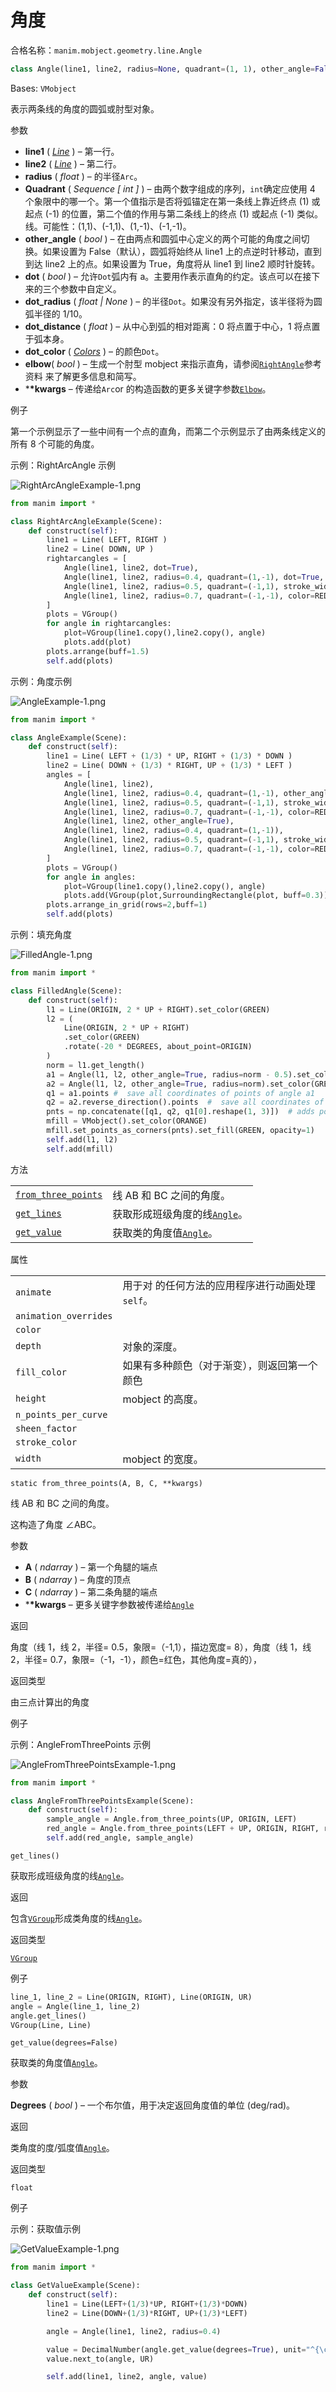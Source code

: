 # 角度

合格名称：`manim.mobject.geometry.line.Angle`

```py
class Angle(line1, line2, radius=None, quadrant=(1, 1), other_angle=False, dot=False, dot_radius=None, dot_distance=0.55, dot_color='#FFFFFF', elbow=False, **kwargs)
```

Bases: `VMobject`

表示两条线的角度的圆弧或肘型对象。

参数

- **line1** ( [_Line_]() ) – 第一行。
- **line2** ( [_Line_]() ) – 第二行。
- **radius** ( _float_ ) – 的半径`Arc`。
- **Quadrant** ( _Sequence_ _\[_ _int_ _\]_ ) – 由两个数字组成的序列，`int`确定应使用 4 个象限中的哪一个。第一个值指示是否将弧锚定在第一条线上靠近终点 (1) 或起点 (-1) 的位置，第二个值的作用与第二条线上的终点 (1) 或起点 (-1) 类似。线。可能性：(1,1)、(-1,1)、(1,-1)、(-1,-1)。
- **other_angle** ( _bool_ ) – 在由两点和圆弧中心定义的两个可能的角度之间切换。如果设置为 False（默认），圆弧将始终从 line1 上的点逆时针移动，直到到达 line2 上的点。如果设置为 True，角度将从 line1 到 line2 顺时针旋转。
- **dot** ( _bool_ ) – 允许`Dot`弧内有 a。主要用作表示直角的约定。该点可以在接下来的三个参数中自定义。
- **dot_radius** ( _float_ _|_ _None_ ) – 的半径`Dot`。如果没有另外指定，该半径将为圆弧半径的 1/10。
- **dot_distance** ( _float_ ) – 从中心到弧的相对距离：0 将点置于中心，1 将点置于弧本身。
- **dot_color** ( [_Colors_]() ) – 的颜色`Dot`。
- **elbow**( _bool_ ) – 生成一个肘型 mobject 来指示直角，请参阅[`RightAngle`]()参考资料 来了解更多信息和简写。
- \***\*kwargs** – 传递给`Arc`or 的构造函数的更多关键字参数[`Elbow`]()。

例子

第一个示例显示了一些中间有一个点的直角，而第二个示例显示了由两条线定义的所有 8 个可能的角度。

示例：RightArcAngle 示例

![RightArcAngleExample-1.png](../static/RightArcAngleExample-1.png)


```py
from manim import *

class RightArcAngleExample(Scene):
    def construct(self):
        line1 = Line( LEFT, RIGHT )
        line2 = Line( DOWN, UP )
        rightarcangles = [
            Angle(line1, line2, dot=True),
            Angle(line1, line2, radius=0.4, quadrant=(1,-1), dot=True, other_angle=True),
            Angle(line1, line2, radius=0.5, quadrant=(-1,1), stroke_width=8, dot=True, dot_color=YELLOW, dot_radius=0.04, other_angle=True),
            Angle(line1, line2, radius=0.7, quadrant=(-1,-1), color=RED, dot=True, dot_color=GREEN, dot_radius=0.08),
        ]
        plots = VGroup()
        for angle in rightarcangles:
            plot=VGroup(line1.copy(),line2.copy(), angle)
            plots.add(plot)
        plots.arrange(buff=1.5)
        self.add(plots)
```


示例：角度示例

![AngleExample-1.png](../static/AngleExample-1.png)


```py
from manim import *

class AngleExample(Scene):
    def construct(self):
        line1 = Line( LEFT + (1/3) * UP, RIGHT + (1/3) * DOWN )
        line2 = Line( DOWN + (1/3) * RIGHT, UP + (1/3) * LEFT )
        angles = [
            Angle(line1, line2),
            Angle(line1, line2, radius=0.4, quadrant=(1,-1), other_angle=True),
            Angle(line1, line2, radius=0.5, quadrant=(-1,1), stroke_width=8, other_angle=True),
            Angle(line1, line2, radius=0.7, quadrant=(-1,-1), color=RED),
            Angle(line1, line2, other_angle=True),
            Angle(line1, line2, radius=0.4, quadrant=(1,-1)),
            Angle(line1, line2, radius=0.5, quadrant=(-1,1), stroke_width=8),
            Angle(line1, line2, radius=0.7, quadrant=(-1,-1), color=RED, other_angle=True),
        ]
        plots = VGroup()
        for angle in angles:
            plot=VGroup(line1.copy(),line2.copy(), angle)
            plots.add(VGroup(plot,SurroundingRectangle(plot, buff=0.3)))
        plots.arrange_in_grid(rows=2,buff=1)
        self.add(plots)
```


示例：填充角度

![FilledAngle-1.png](../static/FilledAngle-1.png)


```py
from manim import *

class FilledAngle(Scene):
    def construct(self):
        l1 = Line(ORIGIN, 2 * UP + RIGHT).set_color(GREEN)
        l2 = (
            Line(ORIGIN, 2 * UP + RIGHT)
            .set_color(GREEN)
            .rotate(-20 * DEGREES, about_point=ORIGIN)
        )
        norm = l1.get_length()
        a1 = Angle(l1, l2, other_angle=True, radius=norm - 0.5).set_color(GREEN)
        a2 = Angle(l1, l2, other_angle=True, radius=norm).set_color(GREEN)
        q1 = a1.points #  save all coordinates of points of angle a1
        q2 = a2.reverse_direction().points  #  save all coordinates of points of angle a1 (in reversed direction)
        pnts = np.concatenate([q1, q2, q1[0].reshape(1, 3)])  # adds points and ensures that path starts and ends at same point
        mfill = VMobject().set_color(ORANGE)
        mfill.set_points_as_corners(pnts).set_fill(GREEN, opacity=1)
        self.add(l1, l2)
        self.add(mfill)
```


方法

|||
|-|-|
[`from_three_points`]()|线 AB 和 BC 之间的角度。
[`get_lines`]()|获取形成班级角度的线[`Angle`]()。
[`get_value`]()|获取类的角度值[`Angle`](")。



属性

|||
|-|-|
`animate`|用于对 的任何方法的应用程序进行动画处理`self`。
`animation_overrides`|
`color`|
`depth`|对象的深度。
`fill_color`|如果有多种颜色（对于渐变），则返回第一个颜色
`height`|mobject 的高度。
`n_points_per_curve`|
`sheen_factor`|
`stroke_color`|
`width`|mobject 的宽度。



`static from_three_points(A, B, C, **kwargs)`

线 AB 和 BC 之间的角度。

这构造了角度 ∠ABC。

参数

- **A** ( _ndarray_ ) – 第一个角腿的端点
- **B** ( _ndarray_ ) – 角度的顶点
- **C** ( _ndarray_ ) – 第二条角腿的端点
- \***\*kwargs** – 更多关键字参数被传递给[`Angle`](")

返回

角度（线 1，线 2，半径= 0.5，象限=（-1,1），描边宽度= 8），角度（线 1，线 2，半径= 0.7，象限=（-1，-1），颜色=红色，其他角度=真的），

返回类型

由三点计算出的角度

例子

示例：AngleFromThreePoints 示例

![AngleFromThreePointsExample-1.png](../static/AngleFromThreePointsExample-1.png)


```py
from manim import *

class AngleFromThreePointsExample(Scene):
    def construct(self):
        sample_angle = Angle.from_three_points(UP, ORIGIN, LEFT)
        red_angle = Angle.from_three_points(LEFT + UP, ORIGIN, RIGHT, radius=.8, quadrant=(-1,-1), color=RED, stroke_width=8, other_angle=True)
        self.add(red_angle, sample_angle)
```


`get_lines()`

获取形成班级角度的线[`Angle`]()。

返回

包含[`VGroup`]()形成类角度的线[`Angle`]()。

返回类型

[`VGroup`]()

例子


```py
line_1, line_2 = Line(ORIGIN, RIGHT), Line(ORIGIN, UR)
angle = Angle(line_1, line_2)
angle.get_lines()
VGroup(Line, Line)
```


`get_value(degrees=False)`

获取类的角度值[`Angle`]()。

参数

**Degrees** ( _bool_ ) – 一个布尔值，用于决定返回角度值的单位 (deg/rad)。

返回

类角度的度/弧度值[`Angle`]()。

返回类型

`float`

例子

示例：获取值示例

![GetValueExample-1.png](../static/GetValueExample-1.png)

```py
from manim import *

class GetValueExample(Scene):
    def construct(self):
        line1 = Line(LEFT+(1/3)*UP, RIGHT+(1/3)*DOWN)
        line2 = Line(DOWN+(1/3)*RIGHT, UP+(1/3)*LEFT)

        angle = Angle(line1, line2, radius=0.4)

        value = DecimalNumber(angle.get_value(degrees=True), unit="^{\circ}")
        value.next_to(angle, UR)

        self.add(line1, line2, angle, value)
```

